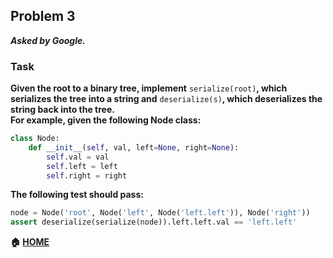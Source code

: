 ## Problem 3
***Asked by Google.***
### Task
**Given the root to a binary tree, implement** `serialize(root)`**, which serializes the tree into a string and** `deserialize(s)`**, which deserializes the string back into the tree.**  
**For example, given the following Node class:**
```python
class Node:
    def __init__(self, val, left=None, right=None):
        self.val = val
        self.left = left
        self.right = right
```
**The following test should pass:**
```python
node = Node('root', Node('left', Node('left.left')), Node('right'))
assert deserialize(serialize(node)).left.left.val == 'left.left'
```

**:house: [HOME](https://github.com/theInvincible/Daily-Coding-Problem/)**
